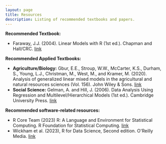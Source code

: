 ```yaml
---
layout: page
title: Resources
description: Listing of recommended textbooks and papers.
---
```


**Recommended Textbook:**
- Faraway, J.J. (2004). Linear Models with R (1st ed.). Chapman and Hall/CRC. [link](https://www.taylorfrancis.com/books/mono/10.4324/9780203507278/linear-models-julian-faraway)

**Recommended Applied Textbooks:**
- **Agriculture/Biology:** Gbur, E.E., Stroup, W.W., McCarter, K.S., Durham, S., Young, L.J., Christman, M., West, M., and Kramer, M. (2020). Analysis of generalized linear mixed models in the agricultural and natural resources sciences (Vol. 156). John Wiley & Sons. [link](https://www.wiley.com/en-us/Analysis+of+Generalized+Linear+Mixed+Models+in+the+Agricultural+and+Natural+Resources+Sciences-p-9780891181828)  
- **Social Science:** Gelman, A. and Hill, J. (2006). Data Analysis Using Regression and Multilevel/Hierarchical Models (1st ed.). Cambridge University Press. [link](https://www.amazon.com/Analysis-Regression-Multilevel-Hierarchical-Models/dp/052168689X/ref=pd_lpo_sccl_3/131-3172861-4727912?pd_rd_w=mjiqJ&content-id=amzn1.sym.4c8c52db-06f8-4e42-8e56-912796f2ea6c&pf_rd_p=4c8c52db-06f8-4e42-8e56-912796f2ea6c&pf_rd_r=G0DJKJDQA9GM5S2RABKA&pd_rd_wg=Apa9i&pd_rd_r=e8be25f9-32fa-442e-a7e6-e51f94e5d229&pd_rd_i=052168689X&psc=1)

**Recommended software-related resources:**
- R Core Team (2023) R: A Language and Environment for Statistical Computing. R Foundation for Statistical Computing. [link](https://cran.r-project.org/)
- Wickham et al. (2023), R for Data Science, Second edition. O'Reilly Media. [link](https://r4ds.hadley.nz/)
